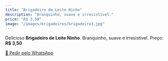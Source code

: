 ```yaml
---
title: "Brigadeiro de Leite Ninho"
description: "Branquinho, suave e irresistível."
price: "R$ 3,50"
image: "/images/brigadeiros/brigadeiro3.jpg"
---
```


Delicioso **Brigadeiro de Leite Ninho**. Branquinho, suave e irresistível.
Preço: **R$ 3,50**

[📱 Pedir pelo WhatsApp](https://wa.me/5511999999999?text=Quero+encomendar:+Brigadeiro+de+Leite+Ninho)
